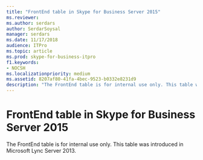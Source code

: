 ```yaml
---
title: "FrontEnd table in Skype for Business Server 2015"
ms.reviewer: 
ms.author: serdars
author: SerdarSoysal
manager: serdars
ms.date: 11/17/2018
audience: ITPro
ms.topic: article
ms.prod: skype-for-business-itpro
f1.keywords:
- NOCSH
ms.localizationpriority: medium
ms.assetid: 8207af80-41fa-4bec-9523-b0332e8231d9
description: "The FrontEnd table is for internal use only. This table was introduced in Microsoft Lync Server 2013."
---
```


# FrontEnd table in Skype for Business Server 2015
 
The FrontEnd table is for internal use only. This table was introduced in Microsoft Lync Server 2013.
  

